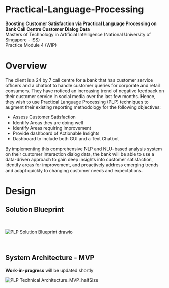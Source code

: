 # Practical-Language-Processing
<b>Boosting Customer Satisfaction via Practical Language Processing on Bank Call Centre Customer Dialog Data</b><br> 
Masters of Technology in Artificial Intelligence (National University of Singapore - ISS)<br> 
Practice Module 4 (WIP)<br>

<h1>Overview</h1>

The client is a 24 by 7 call centre for a bank that has customer service officers and a chatbot to handle customer queries for corporate and retail consumers. They have noticed an increasing trend of negative feedback on their customer service in social media over the last few months. Hence, they wish to use Practical Language Processing (PLP) techniques to augment their existing reporting methodology for the following objectives:
-	Assess Customer Satisfaction
-	Identify Areas they are doing well
-	Identify Areas requiring improvement
-	Provide dashboard of Actionable Insights
-	Dashboard to include both GUI and a Text Chatbot

By implementing this comprehensive NLP and NLU-based analysis system on their customer interaction dialog data, the bank will be able to use a data-driven approach to gain deep insights into customer satisfaction, identify areas for improvement, and proactively address emerging trends and adapt quickly to changing customer needs and expectations.


<h1>Design</h1>
<h2>Solution Blueprint</h2>
<br>



![PLP Solution Blueprint drawio](https://github.com/user-attachments/assets/003763ec-ec8c-4d84-9606-ae978f59a4b0)





<br>
<h2>System Architecture - MVP</h2>

<b>Work-in-progress</b> will be updated shortly

![PLP Technical Architecture_MVP_halfSize](https://github.com/user-attachments/assets/4ad80282-05ed-4aec-a115-cbad88b3ee41)





<br>

